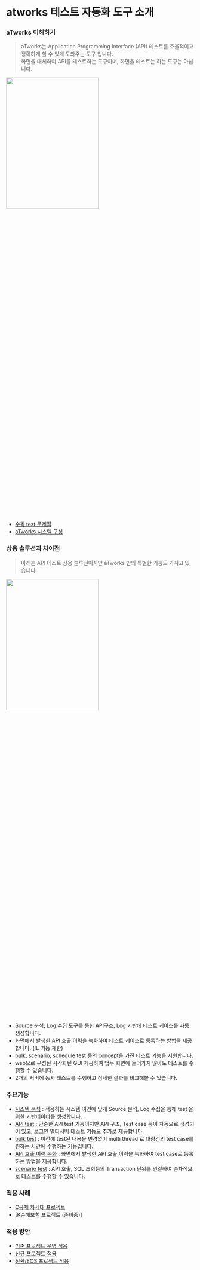 # atworks 테스트 자동화 도구 소개
### aTworks 이해하기
> aTworks는 Application Programming Interface (API) 테스트를 효율적이고 정확하게 할 수 있게 도와주는 도구 입니다.  
> 화면을 대체하여 API를 테스트하는 도구이며, 화면을 테스트는 하는 도구는 아닙니다.
<img src = "https://user-images.githubusercontent.com/52950400/230523544-35b62e57-8184-4872-9b64-84acfceeeacc.png" width="70%" height="30%">

- [수동 test 문제점](https://github.com/team-atworks/manual/blob/main/etc/manualTest.md) 
- [aTworks 시스템 구성](https://github.com/team-atworks/manual/blob/main/business/architecture.md)


### 상용 솔루션과 차이점
> 아래는 API 테스트 상용 솔루션이지만 aTworks 만의 특별한 기능도 가지고 있습니다.
<img src = "https://user-images.githubusercontent.com/52950400/230524776-4e53e7ee-e67a-4e00-9e20-71394f77703c.png" width="70%" height="30%">

- Source 분석, Log 수집 도구를 통한 API구조, Log 기반에 테스트 케이스를 자동 생성합니다. 
- 화면에서 발생한 API 호출 이력을 녹화하여 테스트 케이스로 등록하는 방법을 제공합니다. (IE 기능 제한)
- bulk, scenario, schedule test 등의 concept을 가진 테스트 기능을 지원합니다. 
- web으로 구성된 시각화된 GUI 제공하여 업무 화면에 들어가지 않아도 테스트를 수행할 수 있습니다. 
- 2개의 서버에 동시 테스트를 수행하고 상세한 결과를 비교해볼 수 있습니다.


### 주요기능 

- [시스템 분석](https://github.com/team-atworks/manual/blob/main/systemAnalyze.md) : 적용하는 시스템 여건에 맞게 Source 분석, Log 수집을 통해 test 을 위한 기반데이터를 생성합니다.
- [API test](https://github.com/team-atworks/manual/blob/main/apiTest.md) : 단순한 API test 기능이지만 API 구조, Test case 등이 자동으로 생성되어 있고, 로그인 멀티서버 테스트 기능도 추가로 제공합니다.
- [bulk test](https://github.com/team-atworks/manual/blob/main/bulkTest.md) : 이전에 test된 내용을 변경없이 multi thread 로 대량건의 test case를 원하는 시간에 수행하는 기능입니다.
-  [API 호출 이력 녹화](https://github.com/team-atworks/manual/blob/main/apiRecord.md) : 화면에서 발생한 API 호출 이력을 녹화하여 test case로 등록하는 방법을 제공합니다.
-  [scenario test](https://github.com/team-atworks/manual/blob/main/scenarioTest.md) : API 호출, SQL 조회등의 Transaction 단위를 연결하여 순차적으로 테스트를 수행할 수 있습니다.
 
 
### 적용 사례

- [C공제 차세대 프로젝트](https://github.com/team-atworks/manual/blob/main/site/cgbest.md)
- [K손해보험 프로젝트 (준비중)]


### 적용 방안
- [기존 프로젝트 운영 적용](https://github.com/team-atworks/manual/blob/main/project/systemMaintenance.md)
- [신규 프로젝트 적용](https://github.com/team-atworks/manual/blob/main/project/systemIntegration.md)
- [전환/EOS 프로젝트 적용](https://github.com/team-atworks/manual/blob/main/site/eos.md)


